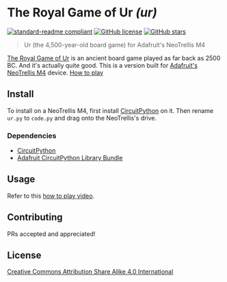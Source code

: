 # The Royal Game of Ur _(ur)_

[![standard-readme compliant](https://img.shields.io/badge/readme%20style-standard-brightgreen.svg?style=flat)](https://github.com/RichardLitt/standard-readme)
[![GitHub license](https://img.shields.io/github/license/qubist/ur.svg)](https://github.com/qubist/ur/blob/master/LICENSE.txt)
[![GitHub stars](https://img.shields.io/github/stars/qubist/ur.svg)](https://github.com/qubist/ur/stargazers)

> Ur (the 4,500-year-old board game) for Adafruit's NeoTrellis M4

[The Royal Game of Ur](https://en.wikipedia.org/wiki/Royal_Game_of_Ur) is an ancient board game played as far back as 2500 BC. And it's actually quite good. This is a version built for [Adafruit's NeoTrellis M4](https://www.adafruit.com/product/4020) device. [How to play](https://www.youtube.com/watch?v=WZskjLq040I)

## Install

To install on a NeoTrellis M4, first install [CircuitPython](https://www.adafruit.com/circuitpython) on it. Then rename `ur.py` to `code.py` and drag onto the NeoTrellis's drive.

### Dependencies
* [CircuitPython](https://github.com/adafruit/circuitpython)
* [Adafruit CircuitPython Library Bundle](https://github.com/adafruit/Adafruit_CircuitPython_Bundle)

## Usage

Refer to this [how to play video](https://www.youtube.com/watch?v=WZskjLq040I).

## Contributing

PRs accepted and appreciated!

## License

[Creative Commons Attribution Share Alike 4.0 International](../LICENSE)
